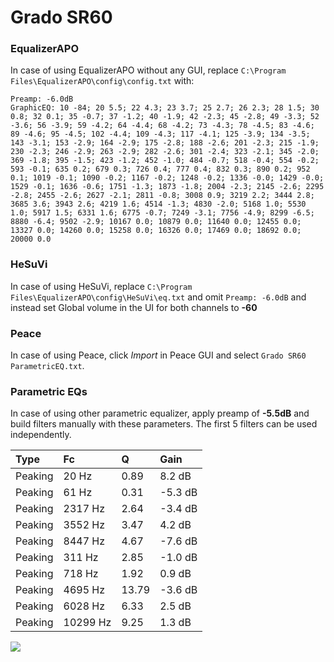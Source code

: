 # Grado SR60

### EqualizerAPO
In case of using EqualizerAPO without any GUI, replace `C:\Program Files\EqualizerAPO\config\config.txt`
with:
```
Preamp: -6.0dB
GraphicEQ: 10 -84; 20 5.5; 22 4.3; 23 3.7; 25 2.7; 26 2.3; 28 1.5; 30 0.8; 32 0.1; 35 -0.7; 37 -1.2; 40 -1.9; 42 -2.3; 45 -2.8; 49 -3.3; 52 -3.6; 56 -3.9; 59 -4.2; 64 -4.4; 68 -4.2; 73 -4.3; 78 -4.5; 83 -4.6; 89 -4.6; 95 -4.5; 102 -4.4; 109 -4.3; 117 -4.1; 125 -3.9; 134 -3.5; 143 -3.1; 153 -2.9; 164 -2.9; 175 -2.8; 188 -2.6; 201 -2.3; 215 -1.9; 230 -2.3; 246 -2.9; 263 -2.9; 282 -2.6; 301 -2.4; 323 -2.1; 345 -2.0; 369 -1.8; 395 -1.5; 423 -1.2; 452 -1.0; 484 -0.7; 518 -0.4; 554 -0.2; 593 -0.1; 635 0.2; 679 0.3; 726 0.4; 777 0.4; 832 0.3; 890 0.2; 952 0.1; 1019 -0.1; 1090 -0.2; 1167 -0.2; 1248 -0.2; 1336 -0.0; 1429 -0.0; 1529 -0.1; 1636 -0.6; 1751 -1.3; 1873 -1.8; 2004 -2.3; 2145 -2.6; 2295 -2.8; 2455 -2.6; 2627 -2.1; 2811 -0.8; 3008 0.9; 3219 2.2; 3444 2.8; 3685 3.6; 3943 2.6; 4219 1.6; 4514 -1.3; 4830 -2.0; 5168 1.0; 5530 1.0; 5917 1.5; 6331 1.6; 6775 -0.7; 7249 -3.1; 7756 -4.9; 8299 -6.5; 8880 -6.4; 9502 -2.9; 10167 0.0; 10879 0.0; 11640 0.0; 12455 0.0; 13327 0.0; 14260 0.0; 15258 0.0; 16326 0.0; 17469 0.0; 18692 0.0; 20000 0.0
```

### HeSuVi
In case of using HeSuVi, replace `C:\Program Files\EqualizerAPO\config\HeSuVi\eq.txt` and omit `Preamp:
-6.0dB` and instead set Global volume in the UI for both channels to **-60**

### Peace
In case of using Peace, click *Import* in Peace GUI and select `Grado SR60 ParametricEQ.txt`.

### Parametric EQs
In case of using other parametric equalizer, apply preamp of **-5.5dB** and build filters manually with
these parameters. The first 5 filters can be used independently.

| Type    | Fc       |     Q | Gain    |
|:--------|:---------|:------|:--------|
| Peaking | 20 Hz    |  0.89 | 8.2 dB  |
| Peaking | 61 Hz    |  0.31 | -5.3 dB |
| Peaking | 2317 Hz  |  2.64 | -3.4 dB |
| Peaking | 3552 Hz  |  3.47 | 4.2 dB  |
| Peaking | 8447 Hz  |  4.67 | -7.6 dB |
| Peaking | 311 Hz   |  2.85 | -1.0 dB |
| Peaking | 718 Hz   |  1.92 | 0.9 dB  |
| Peaking | 4695 Hz  | 13.79 | -3.6 dB |
| Peaking | 6028 Hz  |  6.33 | 2.5 dB  |
| Peaking | 10299 Hz |  9.25 | 1.3 dB  |

![](https://raw.githubusercontent.com/jaakkopasanen/AutoEq/master/results/headphonecom/headphonecom/Grado%20SR60/Grado%20SR60.png)